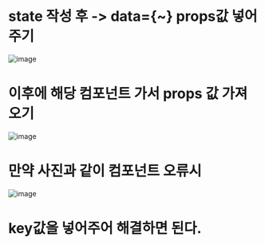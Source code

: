 # state 작성 후 -> data={~} props값 넣어주기

![image](https://user-images.githubusercontent.com/85022962/129819330-e5ec1a77-5791-40ed-935f-96091226a083.png)

# 이후에 해당 컴포넌트 가서 props 값 가져오기
![image](https://user-images.githubusercontent.com/85022962/129819419-8f972788-aa8d-4986-8199-50c0783b017e.png)



# 만약 사진과 같이 컴포넌트 오류시 
![image](https://user-images.githubusercontent.com/85022962/129819249-cc39d213-cc25-4255-aec0-2fe5421c7029.png)
# key값을 넣어주어 해결하면 된다.
